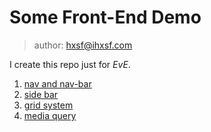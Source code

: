 # Some Front-End Demo

> author: hxsf@ihxsf.com

I create this repo just for *EvE*.

1. [nav and nav-bar](./01-navbar/)
2. [side bar](./02-goto_top/)
3. [grid system](./03-grid_system/)
4. [media query](./04-media_query/)
